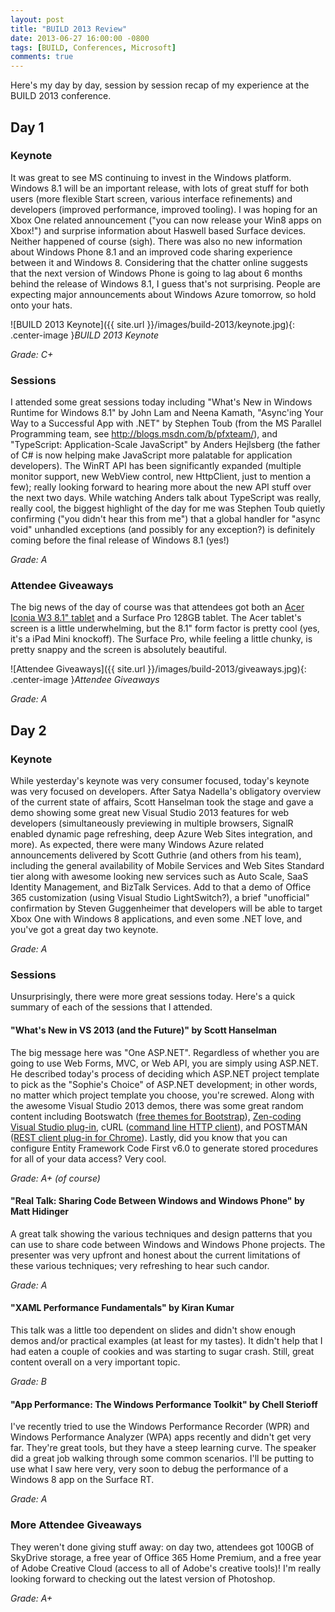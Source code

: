 ```yaml
---
layout: post
title: "BUILD 2013 Review"
date: 2013-06-27 16:00:00 -0800
tags: [BUILD, Conferences, Microsoft]
comments: true
---
```


Here's my day by day, session by session recap of my experience at the BUILD 2013 conference.

## Day 1

### Keynote

It was great to see MS continuing to invest in the Windows platform. Windows 8.1 will be an important release, with lots of great stuff for both users (more flexible Start screen, various interface refinements) and developers (improved performance, improved tooling). I was hoping for an Xbox One related announcement ("you can now release your Win8 apps on Xbox!") and surprise information about Haswell based Surface devices. Neither happened of course (sigh). There was also no new information about Windows Phone 8.1 and an improved code sharing experience between it and Windows 8. Considering that the chatter online suggests that the next version of Windows Phone is going to lag about 6 months behind the release of Windows 8.1, I guess that's not surprising. People are expecting major announcements about Windows Azure tomorrow, so hold onto your hats.

![BUILD 2013 Keynote]({{ site.url }}/images/build-2013/keynote.jpg){: .center-image }*BUILD 2013 Keynote*

*Grade: C+*

### Sessions

I attended some great sessions today including "What's New in Windows Runtime for Windows 8.1" by John Lam and Neena Kamath, "Async'ing Your Way to a Successful App with .NET" by Stephen Toub (from the MS Parallel Programming team, see http://blogs.msdn.com/b/pfxteam/), and "TypeScript: Application-Scale JavaScript" by Anders Hejlsberg (the father of C# is now helping make JavaScript more palatable for application developers). The WinRT API has been significantly expanded (multiple monitor support, new WebView control, new HttpClient, just to mention a few); really looking forward to hearing more about the new API stuff over the next two days. While watching Anders talk about TypeScript was really, really cool, the biggest highlight of the day for me was Stephen Toub quietly confirming ("you didn't hear this from me") that a global handler for "async void" unhandled exceptions (and possibly for any exception?) is definitely coming before the final release of Windows 8.1 (yes!)

*Grade: A*

### Attendee Giveaways

The big news of the day of course was that attendees got both an [Acer Iconia W3 8.1" tablet](http://www.engadget.com/2013/06/02/acer-iconia-w3-8-inch-windows-8-tablet/) and a Surface Pro 128GB tablet. The Acer tablet's screen is a little underwhelming, but the 8.1" form factor is pretty cool (yes, it's a iPad Mini knockoff). The Surface Pro, while feeling a little chunky, is pretty snappy and the screen is absolutely beautiful.

![Attendee Giveaways]({{ site.url }}/images/build-2013/giveaways.jpg){: .center-image }*Attendee Giveaways*

*Grade: A*

## Day 2

### Keynote

While yesterday's keynote was very consumer focused, today's keynote was very focused on developers. After Satya Nadella's obligatory overview of the current state of affairs, Scott Hanselman took the stage and gave a demo showing some great new Visual Studio 2013 features for web developers (simultaneously previewing in multiple browsers, SignalR enabled dynamic page refreshing, deep Azure Web Sites integration, and more). As expected, there were many Windows Azure related announcements delivered by Scott Guthrie (and others from his team), including the general availability of Mobile Services and Web Sites Standard tier along with awesome looking new services such as Auto Scale, SaaS Identity Management, and BizTalk Services. Add to that a demo of Office 365 customization (using Visual Studio LightSwitch?), a brief "unofficial" confirmation by Steven Guggenheimer that developers will be able to target Xbox One with Windows 8 applications, and even some .NET love, and you've got a great day two keynote.

*Grade: A*

### Sessions

Unsurprisingly, there were more great sessions today. Here's a quick summary of each of the sessions that I attended.  

#### "What's New in VS 2013 (and the Future)" by Scott Hanselman

The big message here was "One ASP.NET". Regardless of whether you are going to use Web Forms, MVC, or Web API, you are simply using ASP.NET. He described today's process of deciding which ASP.NET project template to pick as the "Sophie's Choice" of ASP.NET development; in other words, no matter which project template you choose, you're screwed. Along with the awesome Visual Studio 2013 demos, there was some great random content including Bootswatch ([free themes for Bootstrap](http://bootswatch.com/)), [Zen-coding Visual Studio plug-in](http://zencoding.codeplex.com/), cURL ([command line HTTP client](http://curl.haxx.se/)), and POSTMAN ([REST client plug-in for Chrome](https://chrome.google.com/webstore/detail/postman-rest-client/fdmmgilgnpjigdojojpjoooidkmcomcm?hl=en)). Lastly, did you know that you can configure Entity Framework Code First v6.0 to generate stored procedures for all of your data access? Very cool.

*Grade: A+ (of course)*

#### "Real Talk: Sharing Code Between Windows and Windows Phone" by Matt Hidinger

A great talk showing the various techniques and design patterns that you can use to share code between Windows and Windows Phone projects. The presenter was very upfront and honest about the current limitations of these various techniques; very refreshing to hear such candor.

*Grade: A*

#### "XAML Performance Fundamentals" by Kiran Kumar

This talk was a little too dependent on slides and didn't show enough demos and/or practical examples (at least for my tastes). It didn't help that I had eaten a couple of cookies and was starting to sugar crash. Still, great content overall on a very important topic.

*Grade: B*

#### "App Performance: The Windows Performance Toolkit" by Chell Sterioff

I've recently tried to use the Windows Performance Recorder (WPR) and Windows Performance Analyzer (WPA) apps recently and didn't get very far. They're great tools, but they have a steep learning curve. The speaker did a great job walking through some common scenarios. I'll be putting to use what I saw here very, very soon to debug the performance of a Windows 8 app on the Surface RT.

*Grade: A*

### More Attendee Giveaways

They weren't done giving stuff away: on day two, attendees got 100GB of SkyDrive storage, a free year of Office 365 Home Premium, and a free year of Adobe Creative Cloud (access to all of Adobe's creative tools)! I'm really looking forward to checking out the latest version of Photoshop.

*Grade: A+*
